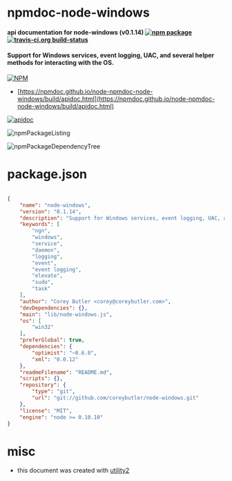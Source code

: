 # npmdoc-node-windows

#### api documentation for  node-windows (v0.1.14)  [![npm package](https://img.shields.io/npm/v/npmdoc-node-windows.svg?style=flat-square)](https://www.npmjs.org/package/npmdoc-node-windows) [![travis-ci.org build-status](https://api.travis-ci.org/npmdoc/node-npmdoc-node-windows.svg)](https://travis-ci.org/npmdoc/node-npmdoc-node-windows)

#### Support for Windows services, event logging, UAC, and several helper methods for interacting with the OS.

[![NPM](https://nodei.co/npm/node-windows.png?downloads=true&downloadRank=true&stars=true)](https://www.npmjs.com/package/node-windows)

- [https://npmdoc.github.io/node-npmdoc-node-windows/build/apidoc.html](https://npmdoc.github.io/node-npmdoc-node-windows/build/apidoc.html)

[![apidoc](https://npmdoc.github.io/node-npmdoc-node-windows/build/screenCapture.buildCi.browser.%252Ftmp%252Fbuild%252Fapidoc.html.png)](https://npmdoc.github.io/node-npmdoc-node-windows/build/apidoc.html)

![npmPackageListing](https://npmdoc.github.io/node-npmdoc-node-windows/build/screenCapture.npmPackageListing.svg)

![npmPackageDependencyTree](https://npmdoc.github.io/node-npmdoc-node-windows/build/screenCapture.npmPackageDependencyTree.svg)



# package.json

```json

{
    "name": "node-windows",
    "version": "0.1.14",
    "description": "Support for Windows services, event logging, UAC, and several helper methods for interacting with the OS.",
    "keywords": [
        "ngn",
        "windows",
        "service",
        "daemon",
        "logging",
        "event",
        "event logging",
        "elevate",
        "sudo",
        "task"
    ],
    "author": "Corey Butler <corey@coreybutler.com>",
    "devDependencies": {},
    "main": "lib/node-windows.js",
    "os": [
        "win32"
    ],
    "preferGlobal": true,
    "dependencies": {
        "optimist": "~0.6.0",
        "xml": "0.0.12"
    },
    "readmeFilename": "README.md",
    "scripts": {},
    "repository": {
        "type": "git",
        "url": "git://github.com/coreybutler/node-windows.git"
    },
    "license": "MIT",
    "engine": "node >= 0.10.10"
}
```



# misc
- this document was created with [utility2](https://github.com/kaizhu256/node-utility2)
